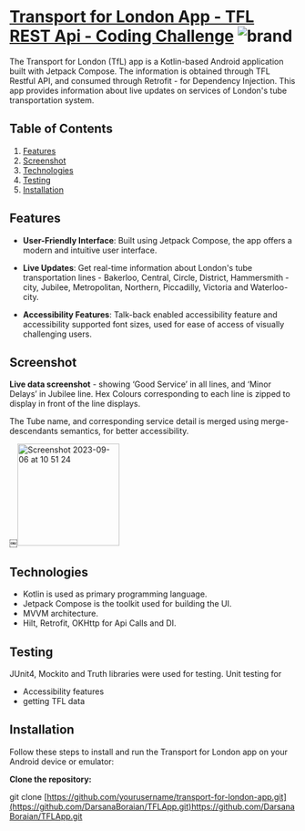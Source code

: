 # [Transport for London App - TFL REST Api - Coding Challenge](http://api.tfl.gov.uk/Line/Mode/Tube/Status) ![brand](https://github.com/DarsanaBoraian/TFLApp/assets/129121551/f0ce202c-4d30-4294-98c2-52360d7ebc42) 


The Transport for London (TfL) app is a Kotlin-based Android application built with Jetpack Compose. The information is obtained through TFL Restful API, and consumed through Retrofit - for Dependency Injection. This app provides information about live updates on services of London's tube transportation system.

## Table of Contents

1. [Features](features)
2. [Screenshot](screenshot)
3. [Technologies](technologies)
4. [Testing](testing)
5. [Installation](#installation)

## Features
<a name="features"></a>

- **User-Friendly Interface**: Built using Jetpack Compose, the app offers a modern and intuitive user interface.

- **Live Updates**: Get real-time information about London's tube transportation lines - Bakerloo, Central, Circle, District, Hammersmith - city, Jubilee, Metropolitan, Northern, Piccadilly, Victoria and Waterloo-city.

- **Accessibility Features**: Talk-back enabled accessibility feature and  accessibility supported font sizes, used for ease of access of visually challenging users.


## Screenshot
<a name="screenshot"></a>

**Live data screenshot** - showing ‘Good Service’ in all lines, and ‘Minor Delays’ in Jubilee line. Hex Colours corresponding to each line is zipped to display in front of the line displays. 

The Tube name, and corresponding service detail is merged using merge-descendants semantics, for better accessibility.

￼<img width="179" alt="Screenshot 2023-09-06 at 10 51 24" src="https://github.com/DarsanaBoraian/TFLApp/assets/129121551/af43fb3f-bae0-416d-a3b4-865d82086d34">

## Technologies
<a name="technologies"></a>

* Kotlin is used as primary programming language.
* Jetpack Compose is the toolkit used for building the UI.
* MVVM architecture.
* Hilt, Retrofit, OKHttp for Api Calls and DI.

## Testing
<a name="testing"></a>

JUnit4, Mockito and Truth libraries were used for testing.
Unit testing for 
+ Accessibility features
+ getting TFL data

## Installation
<a name="installation"></a>

Follow these steps to install and run the Transport for London app on your Android device or emulator:

**Clone the repository:**

   git clone [https://github.com/yourusername/transport-for-london-app.git](https://github.com/DarsanaBoraian/TFLApp.git)https://github.com/DarsanaBoraian/TFLApp.git

